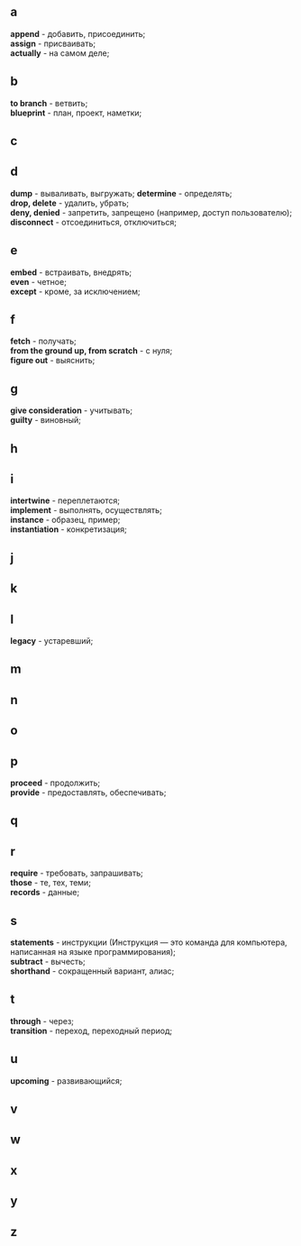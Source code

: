 ## a
**append** - добавить, присоединить;  
**assign** - присваивать;  
**actually** - на самом деле;  

## b
**to branch** - ветвить;  
**blueprint** - план, проект, наметки;

## c


## d
**dump** - вываливать, выгружать; 
**determine** - определять;  
**drop, delete** - удалить, убрать;  
**deny, denied** - запретить, запрещено (например, доступ пользователю);  
**disconnect** - отсоединиться, отключиться;  

## e
**embed** - встраивать, внедрять;  
**even** - четное;  
**except** - кроме, за исключением;

## f
**fetch** - получать;  
**from the ground up, from scratch**  - с нуля;  
**figure out** - выяснить;

## g 
**give consideration** - учитывать;  
**guilty** - виновный;

## h  

## i
**intertwine** - переплетаются;  
**implement** - выполнять, осуществлять;  
**instance** - образец, пример;  
**instantiation** - конкретизация;  

## j  

## k  

## l
**legacy** - устаревший;  

## m  

## n  

## o  

## p
**proceed** - продолжить;  
**provide** - предоставлять, обеспечивать;  

## q  

## r
**require** - требовать, запрашивать;  
**those** - те, тех, теми;  
**records** - данные;

## s
**statements** - инструкции (Инструкция — это команда для компьютера, написанная на языке программирования);  
**subtract** - вычесть;  
**shorthand** - сокращенный вариант, алиас;

## t
**through** - через;  
**transition** - переход, переходный период;  

## u
**upcoming** - развивающийся;  

## v  

## w  

## x  

## y  

## z
